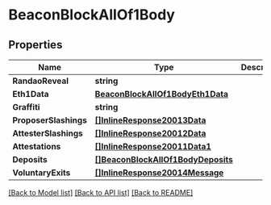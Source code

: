 # BeaconBlockAllOf1Body

## Properties

Name | Type | Description | Notes
------------ | ------------- | ------------- | -------------
**RandaoReveal** | **string** |  | [optional] 
**Eth1Data** | [**BeaconBlockAllOf1BodyEth1Data**](BeaconBlock_allOf_1_body_eth1_data.md) |  | [optional] 
**Graffiti** | **string** |  | [optional] 
**ProposerSlashings** | [**[]InlineResponse20013Data**](inline_response_200_13_data.md) |  | [optional] 
**AttesterSlashings** | [**[]InlineResponse20012Data**](inline_response_200_12_data.md) |  | [optional] 
**Attestations** | [**[]InlineResponse20011Data1**](inline_response_200_11_data_1.md) |  | [optional] 
**Deposits** | [**[]BeaconBlockAllOf1BodyDeposits**](BeaconBlock_allOf_1_body_deposits.md) |  | [optional] 
**VoluntaryExits** | [**[]InlineResponse20014Message**](inline_response_200_14_message.md) |  | [optional] 

[[Back to Model list]](../README.md#documentation-for-models) [[Back to API list]](../README.md#documentation-for-api-endpoints) [[Back to README]](../README.md)


